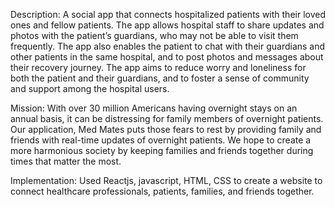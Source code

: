 Description:
A social app that connects hospitalized patients with their loved ones and fellow patients. The app allows hospital staff to share updates and photos with the patient’s guardians, who may not be able to visit them frequently. The app also enables the patient to chat with their guardians and other patients in the same hospital, and to post photos and messages about their recovery journey. The app aims to reduce worry and loneliness for both the patient and their guardians, and to foster a sense of community and support among the hospital users.

Mission:
With over 30 million Americans having overnight stays on an annual basis, it can be distressing for family members of overnight patients. Our application, Med Mates puts those fears to rest by providing family and friends with real-time updates of overnight patients. We hope to create a more harmonious society by keeping families and friends together during times that matter the most.

Implementation:
Used Reactjs, javascript, HTML, CSS to create a website to connect healthcare professionals, patients, families, and friends together.
